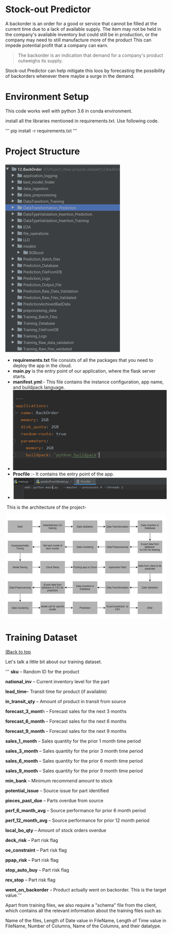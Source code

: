 #  Stock-out Predictor

A backorder is an order for a good or service that cannot be filled at the current time due to a lack of available supply. The item may not be held in the company's available inventory but could still be in production, or the company may need to still manufacture more of the product This can impede potential profit that a company can earn. 

> The backorder is an indication that demand for a company's product outweighs its supply.   
 
Stock-out Predictor can help mitigate this loos by forecasting the possibility of backorders whenever there maybe a surge in the demand.

# Environment Setup


This code works well with python 3.6 in conda environment.

install all the libraries mentioned in requirements.txt. Use following code.

''' pip install -r requirements.txt ''' 



# Project Structure 

![image-20210226182332386](https://github.com/InjarapuSri/Stock-out-Prediction/blob/main/Screenshot%20(84).png)



* **requirements.txt** file consists of all the packages that you need to deploy the app in the cloud.
* **main.py** is the entry point of our application, where the flask server starts. 
* **manifest.yml**:- This file contains the instance configuration, app name, and buildpack language.
* ![image-20210226182522801](https://github.com/InjarapuSri/Stock-out-Prediction/blob/main/Screenshot%20(85).png)
* **Procfile** :- It contains the entry point of the app.
* ![image-20210226182559893](https://github.com/InjarapuSri/Stock-out-Prediction/blob/main/Screenshot%20(86).png)




​     This is the architecture of the project-

![image-20210226182756761](https://github.com/InjarapuSri/Stock-out-Prediction/blob/main/Screenshot%20(83).png)

# Training Dataset

[(Back to top](#table-of-contents)

 

Let's talk a little bit about our training dataset.

''' **sku** –                Random ID for the product

**national**_**inv** –   Current inventory level for the part

**lead_time**–      Transit time for product (if available)

**in_transit_qty** –  Amount of product in transit from source

**forecast_3_mont**h –    Forecast sales for the next 3 months

**forecast_6_month** –    Forecast sales for the next 6 months

**forecast_9_month** –    Forecast sales for the next 9 months

**sales_1_month** –  Sales quantity for the prior 1 month time period

**sales_3_month** –  Sales quantity for the prior 3 month time period

**sales_6_month** –  Sales quantity for the prior 6 month time period

**sales_9_month** –  Sales quantity for the prior 9 month time period

**min_bank** –          Minimum recommend amount to stock

**potential_issue** –  Source issue for part identified

**pieces_past_due** –     Parts overdue from source

**perf_6_month_avg** –   Source performance for prior 6 month period

**perf_12_month_avg** –  Source performance for prior 12 month period

**local_bo_qty** –        Amount of stock orders overdue

**deck_risk** –           Part risk flag

**oe_constraint** –   Part risk flag

**ppap_risk** –          Part risk flag

**stop_auto_buy** –      Part risk flag

**rev_stop** –       Part risk flag

**went_on_backorder** –  Product actually went on backorder. This is the target value.'''

Apart from training files, we also require a "schema" file from the client, which contains all the relevant information about the training files such as:

Name of the files, Length of Date value in FileName, Length of Time value in FileName, Number of Columns, Name of the Columns, and their datatype.


